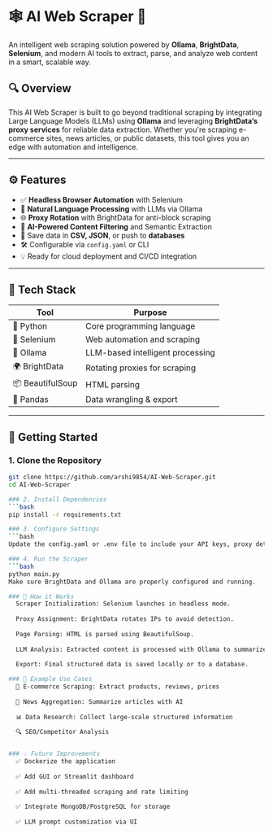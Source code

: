 # 🕸️ AI Web Scraper 🚀

An intelligent web scraping solution powered by **Ollama**, **BrightData**, **Selenium**, and modern AI tools to extract, parse, and analyze web content in a smart, scalable way.

## 🔍 Overview

This AI Web Scraper is built to go beyond traditional scraping by integrating Large Language Models (LLMs) using **Ollama** and leveraging **BrightData’s proxy services** for reliable data extraction. Whether you're scraping e-commerce sites, news articles, or public datasets, this tool gives you an edge with automation and intelligence.

---

## ⚙️ Features

- ✅ **Headless Browser Automation** with Selenium
- 🤖 **Natural Language Processing** with LLMs via Ollama
- 🌐 **Proxy Rotation** with BrightData for anti-block scraping
- 🧠 **AI-Powered Content Filtering** and Semantic Extraction
- 📄 Save data in **CSV, JSON**, or push to **databases**
- 🛠️ Configurable via `config.yaml` or CLI
- 💡 Ready for cloud deployment and CI/CD integration

---

## 🧰 Tech Stack

| Tool         | Purpose                         |
|--------------|----------------------------------|
| 🐍 Python     | Core programming language        |
| 🧪 Selenium   | Web automation and scraping      |
| 🧠 Ollama     | LLM-based intelligent processing |
| 🌍 BrightData | Rotating proxies for scraping    |
| 📦 BeautifulSoup | HTML parsing                |
| 🐼 Pandas     | Data wrangling & export          |

---

## 🚀 Getting Started

### 1. Clone the Repository

```bash
git clone https://github.com/arshi9854/AI-Web-Scraper.git
cd AI-Web-Scraper

### 2. Install Dependencies
```bash
pip install -r requirements.txt

### 3. Configure Settings
```bash
Update the config.yaml or .env file to include your API keys, proxy details, and scraping targets.

### 4. Run the Scraper
```bash
python main.py
Make sure BrightData and Ollama are properly configured and running.

### 🧠 How it Works
  Scraper Initialization: Selenium launches in headless mode.
  
  Proxy Assignment: BrightData rotates IPs to avoid detection.
  
  Page Parsing: HTML is parsed using BeautifulSoup.
  
  LLM Analysis: Extracted content is processed with Ollama to summarize or categorize intelligently.
  
  Export: Final structured data is saved locally or to a database.

### 🧪 Example Use Cases
  🛒 E-commerce Scraping: Extract products, reviews, prices
  
  📰 News Aggregation: Summarize articles with AI
  
  📊 Data Research: Collect large-scale structured information
  
  🔍 SEO/Competitor Analysis


### 💡 Future Improvements
  ✅ Dockerize the application
  
  ✅ Add GUI or Streamlit dashboard
  
  ✅ Add multi-threaded scraping and rate limiting
  
  ✅ Integrate MongoDB/PostgreSQL for storage
  
  ✅ LLM prompt customization via UI



